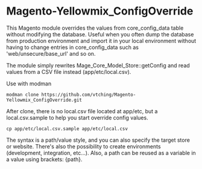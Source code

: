 Magento-Yellowmix_ConfigOverride
================================

This Magento module overrides the values from core_config_data table without modifying the database.
Useful when you often dump the database from production environment and import it in your local environment without having to change entries in core_config_data such as 'web/unsecure/base_url' and so on.

The module simply rewrites Mage_Core_Model_Store::getConfig and read values from a CSV file instead (app/etc/local.csv).

Use with modman
 
```modman clone https://github.com/vtching/Magento-Yellowmix_ConfigOverride.git```

After clone, there is no local.csv file located at app/etc, but a local.csv.sample to help you start override config values.

```cp app/etc/local.csv.sample app/etc/local.csv```

The syntax is a path/value style, and you can also specify the target store or website.
There's also the possibility to create environments (development, integration, etc...).
Also, a path can be reused as a variable in a value using brackets: {path}.
